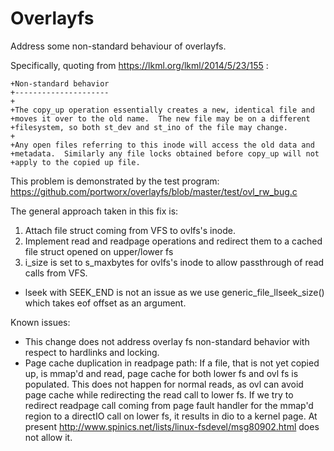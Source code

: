 # Overlayfs


Address some non-standard behaviour of overlayfs. 

Specifically, quoting from https://lkml.org/lkml/2014/5/23/155 :

```
+Non-standard behavior
+---------------------
+
+The copy_up operation essentially creates a new, identical file and
+moves it over to the old name.  The new file may be on a different
+filesystem, so both st_dev and st_ino of the file may change.
+
+Any open files referring to this inode will access the old data and
+metadata.  Similarly any file locks obtained before copy_up will not
+apply to the copied up file.

```
This problem is demonstrated by the test program:
https://github.com/portworx/overlayfs/blob/master/test/ovl_rw_bug.c

The general approach taken in this fix is:
 1. Attach file struct coming from VFS to ovlfs's inode.
 2. Implement read and readpage operations and redirect them to a cached file struct opened on upper/lower fs
 3. i_size is set to s_maxbytes for ovlfs's inode to allow passthrough of read calls from VFS. 
  * lseek with SEEK_END is not an issue as we use generic_file_llseek_size() which takes eof offset as an argument.


Known issues:

* This change does not address overlay fs non-standard behavior with respect to hardlinks and locking.
* Page cache duplication in readpage path:
If a file, that is not yet copied up, is mmap'd and read, page cache for both lower fs and ovl fs is populated. 
This does not happen for normal reads, as ovl can avoid page cache while redirecting the read call to lower fs. If we try to redirect readpage call coming from page fault handler for the mmap'd region to a directIO call on lower fs, it results in dio to a kernel page. At present http://www.spinics.net/lists/linux-fsdevel/msg80902.html does not allow it.
